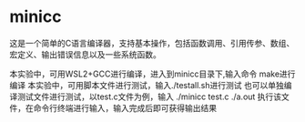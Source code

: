 # minicc
这是一个简单的C语言编译器，支持基本操作，包括函数调用、引用传参、数组、宏定义、输出错误信息以及一些系统函数。

本实验中，可用WSL2+GCC进行编译，进入到minicc目录下,输入命令 make进行编译
本实验中，可用脚本文件进行测试，输入./testall.sh进行测试
也可以单独编译测试文件进行测试，以test.c文件为例，输入
./minicc test.c 
./a.out
执行该文件，在命令行终端进行输入，输入完成后即可获得输出结果
